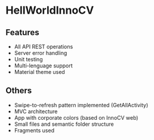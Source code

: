 HellWorldInnoCV
===============

Features
--------

* All API REST operations 
* Server error handling
* Unit testing
* Multi-lenguage support
* Material theme used

Others
------
* Swipe-to-refresh pattern implemented (GetAllActivity)
* MVC architecture
* App with corporate colors (based on InnoCV web)
* Small files and semantic folder structure
* Fragments used


